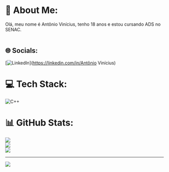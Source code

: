 # 💫 About Me:
Olá, meu nome é Antônio Vinícius, tenho 18 anos e estou cursando ADS no SENAC.<br><br>


## 🌐 Socials:
[![LinkedIn](https://img.shields.io/badge/LinkedIn-%230077B5.svg?logo=linkedin&logoColor=white)](https://linkedin.com/in/Antônio Vinícius) 

# 💻 Tech Stack:
![C++](https://img.shields.io/badge/c++-%2300599C.svg?style=for-the-badge&logo=c%2B%2B&logoColor=white)
# 📊 GitHub Stats:
![](https://github-readme-stats.vercel.app/api?username=toinnnnn&theme=monokai&hide_border=false&include_all_commits=false&count_private=false)<br/>
![](https://github-readme-streak-stats.herokuapp.com/?user=toinnnnn&theme=monokai&hide_border=false)<br/>
![](https://github-readme-stats.vercel.app/api/top-langs/?username=toinnnnn&theme=monokai&hide_border=false&include_all_commits=false&count_private=false&layout=compact)

---
[![](https://visitcount.itsvg.in/api?id=toinnnnn&icon=0&color=0)](https://visitcount.itsvg.in)

<!-- Proudly created with GPRM ( https://gprm.itsvg.in ) -->
